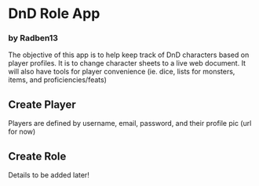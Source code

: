 # DnD Role App
### by Radben13

The objective of this app is to help keep track of DnD characters based on player profiles. It is to change character sheets to a live web document.
It will also have tools for player convenience (ie. dice, lists for monsters, items, and proficiencies/feats)

## Create Player
Players are defined by username, email, password, and their profile pic (url for now)

## Create Role
Details to be added later!